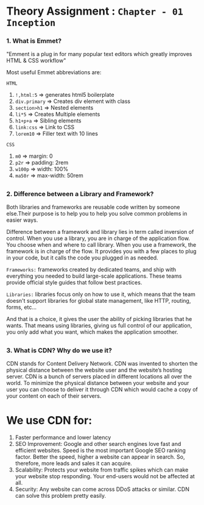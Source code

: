 
# Theory Assignment : `Chapter - 01 Inception`

### 1. What is Emmet?

"Emment is a plug in for many popular text editors which greatly improves HTML & CSS workflow"

Most useful Emmet abbreviations are:

`HTML`

1. `!,html:5` => generates html5 boilerplate
2. `div.primary` => Creates div element with class
3. `section>h1` => Nested elements
4. `li*5` => Creates Multiple elements
5. `h1+p+a` => Sibling elements
6. `link:css` => Link to CSS
7. `lorem10` => Filler text with 10 lines

`CSS`

1. `m0` => margin: 0
2. `p2r` => padding: 2rem
3. `w100p` => width: 100%
4. `ma50r` => max-width: 50rem
##
### 2. Difference between a Library and Framework?

Both libraries and frameworks are reusable code written by someone else.Their purpose is to help you to help you solve common problems in easier ways.

Difference between a framework and library lies in term called inversion of control. When you use a library, you are in charge of the application flow. You choose when and where to call library. When you use a framework, the framework is in charge of the flow. It provides you with a few places to plug in your code, but it calls the code you plugged in as needed.

`Frameworks:`
frameworks created by dedicated teams, and ship with everything you needed to build large-scale applications.
These teams provide official style guides that follow best practices.

`Libraries:`
libraries focus only on how to use it, which means that the team doesn't support libraries for global state management, like HTTP, routing, forms, etc...

And that is a choice, it gives the user the ability of picking libraries that he wants. That means using libraries, giving us full control of our application, you only add what you want, which makes the application smoother.

##
### 3. What is CDN? Why do we use it?
CDN stands for Content Delivery Network.
CDN was invented to shorten the physical distance between the website user and the website’s hosting server.
CDN is a bunch of servers placed in different locations all over the world. To minimize the physical distance between your website and your user you can choose to deliver it through CDN which would cache a copy of your content on each of their servers.

# We use CDN for:

1. Faster performance and lower latency
2. SEO Improvement:  Google and other search engines love fast and efficient websites. Speed is the most important Google SEO ranking factor. Better the speed, higher a website can appear in search. So, therefore, more leads and sales it can acquire.
3. Scalability: Protects your website from traffic spikes which can make your website stop responding. Your end-users would not be affected at all.
4. Security: Any website can come across DDoS attacks or similar. CDN can solve this problem pretty easily.




